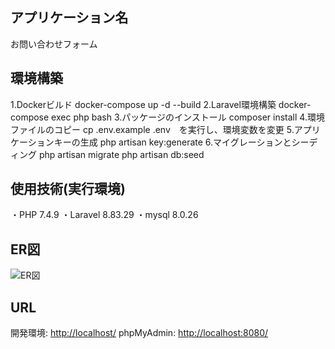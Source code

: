 ## アプリケーション名
お問い合わせフォーム

## 環境構築
1.Dockerビルド
   docker-compose up -d --build
2.Laravel環境構築
   docker-compose exec php bash
3.パッケージのインストール
   composer install
4.環境ファイルのコピー
   cp .env.example .env　を実行し、環境変数を変更
5.アプリケーションキーの生成
   php artisan key:generate
6.マイグレーションとシーディング
   php artisan migrate 
   php artisan db:seed

## 使用技術(実行環境)
・PHP 7.4.9
・Laravel 8.83.29
・mysql 8.0.26
## ER図
![ER図](https://github.com/user-attachments/assets/e4a4e62d-9cd8-4f63-b932-ec31dcf7fa6c)


## URL
開発環境: [http://localhost/](http://localhost/)
phpMyAdmin: [http://localhost:8080/](http://localhost:8080/)

